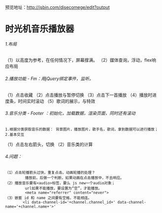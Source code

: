 预览地址：http://jsbin.com/disecomege/edit?output

# 时光机音乐播放器
###### 1.布局
  （1）以高度为参考，在任何情况下，屏幕撑满。
  （2）媒体查询，浮动，flex响应布局

###### 2.播放功能 - Fm：用jQuery绑定事件，监听。
  （1）点击收藏
  （2）点击播放与暂停切换
  （3）点击下一首播放
  （4）播放时进度条，时间实时滚动
  （5）歌词的展示，与特效

  ###### 3.音乐分类 - Footer ：初始化，加载数据，渲染页面，同时还有滚动
    1.根据分类获取音乐的数据： 背景图片，播放图片，歌手名，歌词，拿到数据可以进行播放；
    2.基本交互 
  （1）点击左右箭头，切换
  （2）音乐类的计算

 ###### 4.问题：
    （1）点击轮播箭头过快，重复点击，动画轮播的处理？
             播放前，后做一个判断，如果动画在点击播放中，不去响应。
    （2）播放音乐要有<audio>标签，要么 js new一个audio对象；
             url如果不能播放，要设置为“空”，才能播放。
             <meta name="referrer" content="never">
    （3）嵌套 id 和 name 之间要有空格，不能相连。
            <li data-channel-id='+channel.channel_id+' data-channel-name='+channel.name+'>'
    
          